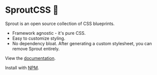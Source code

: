 # SproutCSS 🌱

Sprout is an open source collection of CSS blueprints. 

- Framework agnostic - it's pure CSS.
- Easy to customize styling.
- No dependency bloat. After generating a custom stylesheet, you can remove Sprout entirely.

View the [documentation](https://sprout-docs.vercel.app).

Install with [NPM](https://www.npmjs.com/package/sproutcss).
